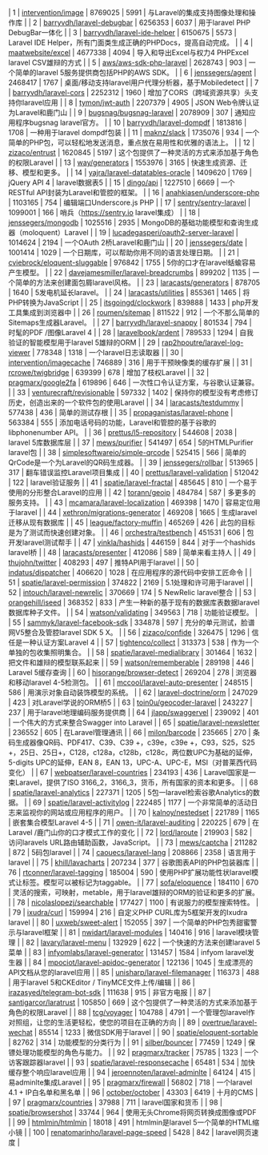 | 1 | [intervention/image](https://github.com/Intervention/image) | 8769025 | 5991 | 与Laravel的集成支持图像处理和操作库 |
| 2 | [barryvdh/laravel-debugbar](https://github.com/barryvdh/laravel-debugbar) | 6256353 | 6037 | 用于laravel PHP DebugBar一体化 |
| 3 | [barryvdh/laravel-ide-helper](https://github.com/barryvdh/laravel-ide-helper) | 6150675 | 5573 | Laravel IDE Helper，所有门面类生成正确的PHPDocs，提高自动完成。 |
| 4 | [maatwebsite/excel](https://github.com/Maatwebsite/Laravel-Excel) | 4677338 | 4094 | 导入和导出Excel与权力4 PHPExcel laravel CSV雄辩的方式 |
| 5 | [aws/aws-sdk-php-laravel](https://github.com/aws/aws-sdk-php-laravel) | 2628743 | 903 | 一个简单的laravel 5服务提供商包括PHP的AWS SDK。 |
| 6 | [jenssegers/agent](https://github.com/jenssegers/agent) | 2468417 | 1767 | 桌面/移动支持laravel用户代理分析器，基于Mobiledetect |
| 7 | [barryvdh/laravel-cors](https://github.com/barryvdh/laravel-cors) | 2252312 | 1960 | 增加了CORS（跨域资源共享）头支持你laravel应用 |
| 8 | [tymon/jwt-auth](https://github.com/tymondesigns/jwt-auth) | 2207379 | 4905 | JSON Web令牌认证为Laravel和鹿门山 |
| 9 | [bugsnag/bugsnag-laravel](https://github.com/bugsnag/bugsnag-laravel) | 2078909 | 307 | 通知应用程序bugsnag laravel官方。 |
| 10 | [barryvdh/laravel-dompdf](https://github.com/barryvdh/laravel-dompdf) | 1813816 | 1708 | 一种用于laravel dompdf包装 |
| 11 | [maknz/slack](https://github.com/maknz/slack) | 1735076 | 934 | 一个简单的PHP包，可以轻松地发送消息，重点放在易用性和优雅的语法上。 |
| 12 | [zizaco/entrust](https://github.com/Zizaco/entrust) | 1620845 | 5197 | 这个包提供了一种灵活的方式来添加基于角色的权限Laravel |
| 13 | [way/generators](https://github.com/JeffreyWay/Laravel-4-Generators) | 1553976 | 3165 | 快速生成资源、迁移、模型和更多。 |
| 14 | [yajra/laravel-datatables-oracle](https://github.com/yajra/laravel-datatables) | 1409620 | 1769 | jQuery API 4 | laravel数据表5 |
| 15 | [dingo/api](https://github.com/dingo/api) | 1227510 | 6669 | 一个RESTful API封装为Laravel和管腔的框架。 |
| 16 | [anahkiasen/underscore-php](https://github.com/Anahkiasen/underscore-php) | 1103165 | 754 | 编辑端口Underscore.js PHP |
| 17 | [sentry/sentry-laravel](https://github.com/getsentry/sentry-laravel) | 1099001 | 166 | 哨兵（https://sentry.io laravel集成） |
| 18 | [jenssegers/mongodb](https://github.com/jenssegers/laravel-mongodb) | 1025516 | 2935 | MongoDB的基础功能模型和查询生成器（moloquent）Laravel |
| 19 | [lucadegasperi/oauth2-server-laravel](https://github.com/lucadegasperi/oauth2-server-laravel) | 1014624 | 2194 | 一个OAuth 2桥Laravel和鹿门山 |
| 20 | [jenssegers/date](https://github.com/jenssegers/date) | 1001414 | 1029 | 一个日期库，可以帮助你用不同的语言处理日期。 |
| 21 | [cviebrock/eloquent-sluggable](https://github.com/cviebrock/eloquent-sluggable) | 976842 | 1755 | 5你的口才在laravel蛞蝓容易产生模型。 |
| 22 | [davejamesmiller/laravel-breadcrumbs](https://github.com/davejamesmiller/laravel-breadcrumbs) | 899202 | 1135 | 一个简单的方法来创建面包屑laravel风格。 |
| 23 | [laracasts/generators](https://github.com/laracasts/Laravel-5-Generators-Extended) | 878705 | 1640 | 5发电机延长laravel。 |
| 24 | [laracasts/utilities](https://github.com/laracasts/PHP-Vars-To-Js-Transformer) | 855361 | 1465 | 将PHP转换为JavaScript |
| 25 | [itsgoingd/clockwork](https://github.com/itsgoingd/clockwork) | 839888 | 1433 | php开发工具集成到浏览器中 |
| 26 | [roumen/sitemap](https://github.com/Laravelium/laravel-sitemap) | 811522 | 912 | 一个不那么简单的Sitemaps生成器Laravel。 |
| 27 | [barryvdh/laravel-snappy](https://github.com/barryvdh/laravel-snappy) | 801534 | 794 | 时髦的PDF /图像Laravel 4 |
| 28 | [laravelbook/ardent](https://github.com/laravel-ardent/ardent) | 789533 | 1294 | 自我验证的智能模型用于laravel 5雄辩的ORM |
| 29 | [rap2hpoutre/laravel-log-viewer](https://github.com/rap2hpoutre/laravel-log-viewer) | 778348 | 1318 | 一个laravel日志读取器 |
| 30 | [intervention/imagecache](https://github.com/Intervention/imagecache) | 746889 | 316 | 用于干预映像类的缓存扩展 |
| 31 | [rcrowe/twigbridge](https://github.com/rcrowe/TwigBridge) | 639399 | 678 | 增加了枝权Laravel |
| 32 | [pragmarx/google2fa](https://github.com/antonioribeiro/google2fa) | 619896 | 646 | 一次性口令认证方案，与谷歌认证兼容。 |
| 33 | [venturecraft/revisionable](https://github.com/VentureCraft/revisionable) | 597332 | 1402 | 保持你的模型没有考虑修订历史，创造出来的一个软件包的使用Laravel |
| 34 | [laracasts/testdummy](https://github.com/laracasts/TestDummy) | 577438 | 436 | 简单的测试存根 |
| 35 | [propaganistas/laravel-phone](https://github.com/Propaganistas/Laravel-Phone) | 563384 | 555 | 添加电话号码的功能，Laravel和管腔的基于谷歌的libphonenumber API。 |
| 36 | [prettus/l5-repository](https://github.com/andersao/l5-repository) | 544608 | 2038 | laravel 5库数据库层 |
| 37 | [mews/purifier](https://github.com/mewebstudio/Purifier) | 541497 | 654 | 5的HTMLPurifier laravel包 |
| 38 | [simplesoftwareio/simple-qrcode](https://github.com/SimpleSoftwareIO/simple-qrcode) | 525415 | 566 | 简单的QrCode是一个为Laravel的QR码生成器。 |
| 39 | [jenssegers/rollbar](https://github.com/jenssegers/laravel-rollbar) | 513965 | 317 | 翻车错误监控Laravel项目集成 |
| 40 | [prettus/laravel-validation](https://github.com/andersao/laravel-validator) | 512042 | 122 | laravel验证服务 |
| 41 | [spatie/laravel-fractal](https://github.com/spatie/laravel-fractal) | 485645 | 810 | 一个易于使用的分形整合Laravel的应用 |
| 42 | [torann/geoip](https://github.com/Torann/laravel-geoip) | 484784 | 587 | 多更多的服务支持。 |
| 43 | [mcamara/laravel-localization](https://github.com/mcamara/laravel-localization) | 469398 | 1470 | 容易定位用于laravel |
| 44 | [xethron/migrations-generator](https://github.com/Xethron/migrations-generator) | 469208 | 1665 | 生成laravel迁移从现有数据库 |
| 45 | [league/factory-muffin](https://github.com/thephpleague/factory-muffin) | 465269 | 426 | 此包的目标是为了测试而快速创建对象。 |
| 46 | [orchestra/testbench](https://github.com/orchestral/testbench) | 451531 | 606 | 包开发laravel测试帮手 |
| 47 | [vinkla/hashids](https://github.com/vinkla/laravel-hashids) | 446159 | 844 | 对于一个hashids laravel桥 |
| 48 | [laracasts/presenter](https://github.com/laracasts/Presenter) | 412086 | 589 | 简单来看主持人 |
| 49 | [thujohn/twitter](https://github.com/thujohn/twitter) | 408293 | 497 | 推特API用于laravel |
| 50 | [indatus/dispatcher](https://github.com/Indatus/dispatcher) | 406620 | 1028 | 在应用程序的源代码中安排工匠命令 |
| 51 | [spatie/laravel-permission](https://github.com/spatie/laravel-permission) | 374822 | 2169 | 5.1处理和许可用于laravel |
| 52 | [intouch/laravel-newrelic](https://github.com/In-Touch/laravel-newrelic) | 370669 | 174 | 5 NewRelic laravel整合 |
| 53 | [orangehill/iseed](https://github.com/orangehill/iseed) | 368352 | 833 | 产生一种新的基于现有的数据库表数据laravel数据库种子文件。 |
| 54 | [watson/validating](https://github.com/dwightwatson/validating) | 349563 | 718 | 功能验证模型。 |
| 55 | [sammyk/laravel-facebook-sdk](https://github.com/SammyK/LaravelFacebookSdk) | 334878 | 597 | 充分的单元测试，脸谱网V5整合及管腔laravel SDK 5 X。 |
| 56 | [zizaco/confide](https://github.com/Zizaco/confide) | 326475 | 1296 | 信任是一种认证方案Laravel 4 |
| 57 | [tightenco/collect](https://github.com/tightenco/collect) | 313373 | 538 | 作为一个单独的包收集照明集合。 |
| 58 | [spatie/laravel-medialibrary](https://github.com/spatie/laravel-medialibrary) | 301464 | 1632 | 把文件和雄辩的模型联系起来 |
| 59 | [watson/rememberable](https://github.com/dwightwatson/rememberable) | 289198 | 446 | Laravel 5缓存查询 |
| 60 | [hisorange/browser-detect](https://github.com/hisorange/browser-detect) | 269204 | 278 | 浏览器和移动laravel 4-5检测包。 |
| 61 | [mccool/laravel-auto-presenter](https://github.com/laravel-auto-presenter/laravel-auto-presenter) | 248515 | 586 | 用演示对象自动装饰模型的系统。 |
| 62 | [laravel-doctrine/orm](https://github.com/laravel-doctrine/orm) | 247029 | 423 | 对Laravel学说的ORM桥5 |
| 63 | [toin0u/geocoder-laravel](https://github.com/geocoder-php/GeocoderLaravel) | 243227 | 237 | 用于laravel地理编码服务提供商 |
| 64 | [jlapp/swaggervel](https://github.com/slampenny/Swaggervel) | 239092 | 401 | 一个伟大的方式来整合Swagger into Laravel |
| 65 | [spatie/laravel-newsletter](https://github.com/spatie/laravel-newsletter) | 236552 | 605 | 在Laravel管理通讯 |
| 66 | [milon/barcode](https://github.com/milon/barcode) | 235665 | 270 | 条码生成器像QR码、PDF417、C39、C39 +，c39e，c39e +，C93，S25，S25 +，25日、25日+，C128，c128a，c128b，c128c，两位数UPC为基础的延伸，5-digits UPC的延伸，EAN 8，EAN 13，UPC-A、UPC-E，MSI（对普莱西代码变化） |
| 67 | [webpatser/laravel-countries](https://github.com/webpatser/laravel-countries) | 234193 | 436 | Laravel国家是一束Laravel，提供了ISO 3166_2，3166_3，货币，所有国家的资本和更多。 |
| 68 | [spatie/laravel-analytics](https://github.com/spatie/laravel-analytics) | 227371 | 1205 | 5包一laravel检索谷歌Analytics的数据。 |
| 69 | [spatie/laravel-activitylog](https://github.com/spatie/laravel-activitylog) | 222485 | 1177 | 一个非常简单的活动日志来监视你的网站或应用程序的用户。 |
| 70 | [kalnoy/nestedset](https://github.com/lazychaser/laravel-nestedset) | 221789 | 1165 | 嵌套集合模型Laravel 4-5 |
| 71 | [owen-it/laravel-auditing](https://github.com/owen-it/laravel-auditing) | 220225 | 679 | 在Laravel /鹿门山你的口才模式工作的变化 |
| 72 | [lord/laroute](https://github.com/aaronlord/laroute) | 219903 | 582 | 访问laravels URL路由辅助函数，JavaScript。 |
| 73 | [mews/captcha](https://github.com/mewebstudio/captcha) | 211282 | 872 | 5码包laravel |
| 74 | [caouecs/laravel-lang](https://github.com/caouecs/Laravel-lang) | 208866 | 2358 | 语言用于laravel |
| 75 | [khill/lavacharts](https://github.com/kevinkhill/lavacharts) | 207234 | 377 | 谷歌图表API的PHP包装器库 |
| 76 | [rtconner/laravel-tagging](https://github.com/rtconner/laravel-tagging) | 185004 | 590 | 使用PHP扩展功能性状laravel模式让标签。模型可以被标记为taggable。 |
| 77 | [sofa/eloquence](https://github.com/jarektkaczyk/eloquence) | 184110 | 670 | 灵活的搜索，可映射，metable，用于laravel雄辩的ORM的验证和更多的扩展。 |
| 78 | [nicolaslopezj/searchable](https://github.com/nicolaslopezj/searchable) | 177427 | 1100 | 有说服力的模型搜索特性。 |
| 79 | [ixudra/curl](https://github.com/ixudra/Curl) | 159994 | 216 | 自定义PHP CURL库为5框架开发的Ixudra laravel |
| 80 | [uxweb/sweet-alert](https://github.com/uxweb/sweet-alert) | 152055 | 397 | 一个简单的PHP包秀甜蜜警示与laravel框架 |
| 81 | [nwidart/laravel-modules](https://github.com/nWidart/laravel-modules) | 140416 | 916 | laravel模块管理 |
| 82 | [lavary/laravel-menu](https://github.com/lavary/laravel-menu) | 132929 | 622 | 一个快速的方法来创建laravel 5菜单 |
| 83 | [infyomlabs/laravel-generator](https://github.com/InfyOmLabs/laravel-generator) | 131457 | 1584 | infyom laravel发生器 |
| 84 | [mpociot/laravel-apidoc-generator](https://github.com/mpociot/laravel-apidoc-generator) | 122136 | 1045 | 生成漂亮的API文档从您的laravel应用 |
| 85 | [unisharp/laravel-filemanager](https://github.com/UniSharp/laravel-filemanager) | 116373 | 488 | 用于laravel 5和CKEditor / TinyMCE文件上传/编辑 |
| 86 | [irazasyed/telegram-bot-sdk](https://github.com/irazasyed/telegram-bot-sdk) | 111638 | 915 | 非官方电报 |
| 87 | [santigarcor/laratrust](https://github.com/santigarcor/laratrust) | 105850 | 669 | 这个包提供了一种灵活的方式来添加基于角色的权限Laravel |
| 88 | [tcg/voyager](https://github.com/the-control-group/voyager) | 104788 | 4791 | 一个管理包laravel作对照组，让您的生活更轻松，使您的项目在正确的方向 |
| 89 | [overtrue/laravel-wechat](https://github.com/overtrue/laravel-wechat) | 85514 | 1233 | 微信SDK用于laravel |
| 90 | [spatie/eloquent-sortable](https://github.com/spatie/laravel-sortable) | 82762 | 314 | 功能模型的分类行为 |
| 91 | [silber/bouncer](https://github.com/JosephSilber/bouncer) | 77459 | 1249 | 保镖处理功能模型的角色与能力。 |
| 92 | [pragmarx/tracker](https://github.com/antonioribeiro/tracker) | 75785 | 1323 | 一个访客跟踪器laravel |
| 93 | [spatie/laravel-responsecache](https://github.com/spatie/laravel-responsecache) | 65481 | 534 | 加快缓存整个响应laravel应用 |
| 94 | [jeroennoten/laravel-adminlte](https://github.com/JeroenNoten/Laravel-AdminLTE) | 64124 | 415 | 易adminlte集成Laravel |
| 95 | [pragmarx/firewall](https://github.com/antonioribeiro/firewall) | 56802 | 718 | 一个laravel 4.1 + IP白名单和黑名单 |
| 96 | [october/october](https://github.com/octobercms/october) | 43303 | 6419 | 十月的CMS |
| 97 | [pragmarx/countries](https://github.com/antonioribeiro/countries) | 37988 | 711 | laravel国家和货币 |
| 98 | [spatie/browsershot](https://github.com/spatie/browsershot) | 33744 | 964 | 使用无头Chrome将网页转换成图像或PDF |
| 99 | [htmlmin/htmlmin](https://github.com/HTMLMin/Laravel-HTMLMin) | 18018 | 491 | htmlmin是laravel 5一个简单的HTML缩小镜 |
| 100 | [renatomarinho/laravel-page-speed](https://github.com/renatomarinho/laravel-page-speed) | 5428 | 842 | laravel网页速度 |
